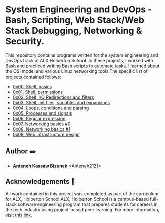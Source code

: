 # System Engineering and DevOps - Bash, Scripting, Web Stack/Web Stack Debugging, Networking & Security.

This repository contains programs written for the system engineering and DevOps
track at ALX,Holberton School. In these projects, I worked with Bash and practiced
writing Bash scripts to automate tasks. I learned about the OSI model and
various Linux networking tools.The specific list of projects
contained follows:

* [0x00. Shell, basics](./0x00-shell_basics)
* [0x01. Shell, permissions](./0x01-shell_permissions)
* [0x02. Shell, I/O Redirections and filters](./0x02-shell_redirections)
* [0x03. Shell, init files, variables and expansions](./0x03-shell_variables_expansions)
* [0x04. Loops, conditions and parsing](./0x04-loops_conditions_and_parsing)
* [0x05. Processes and signals](./0x05-processes_and_signals)
* [0x06. Regular expression](./0x06-regular_expressions)
* [0x07. Networking basics #0](./0x07-networking_basics)
* [0x08. Networking basics #1](./0x08-networking_basics_2)
* [0x09. Web infrastructure design](./0x09-web_infrastructure_design)

## Author :black_nib:

* __Anteneh Kassaw Bizuneh__ <[Anteneh2121](https://github.com/Anteneh2121)>

## Acknowledgements :pray:

All work contained in this project was completed as part of the curriculum for
ALX, Holberton School.ALX,  Holberton School is a campus-based full-stack software
engineering program that prepares students for careers in the tech industry
using project-based peer learning. For more information, visit
[this link](https://www.holbertonschool.com/).



